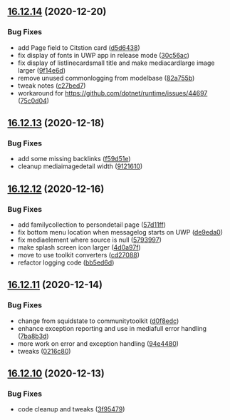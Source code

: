 ## [16.12.14](https://github.com/phandcock/GrampsView/compare/v16.12.13...v16.12.14) (2020-12-20)


### Bug Fixes

* add Page field to Citstion card ([d5d6438](https://github.com/phandcock/GrampsView/commit/d5d643882922db945129928f5d036064a6bdc5e9))
* fix display of fonts in UWP app in release mode ([30c56ac](https://github.com/phandcock/GrampsView/commit/30c56ac91235fb452361ea6af48ef602cc14764f))
* fix display of listlinecardsmall title and make mediacardlarge image larger ([9f14e6d](https://github.com/phandcock/GrampsView/commit/9f14e6dccda004ccbcee9a36ee49fa647c9a3d43))
* remove unused commonlogging from modelbase ([82a755b](https://github.com/phandcock/GrampsView/commit/82a755bad018bfb1ccacc8800a4d01a0eca19230))
* tweak notes ([c27bed7](https://github.com/phandcock/GrampsView/commit/c27bed7aff3e8b17640e01ee5725e88ba225bfeb))
* workaround for https://github.com/dotnet/runtime/issues/44697 ([75c0d04](https://github.com/phandcock/GrampsView/commit/75c0d045ea1b51bb614b7f8a6b11b8c42aa5d023))



## [16.12.13](https://github.com/phandcock/GrampsView/compare/v16.12.12...v16.12.13) (2020-12-18)


### Bug Fixes

* add some missing backlinks ([f59d51e](https://github.com/phandcock/GrampsView/commit/f59d51ea991a67a829fdda29b3bb0321a81f9349))
* cleanup mediaimagedetail width ([9121610](https://github.com/phandcock/GrampsView/commit/91216106977cb79fdea712f322d4ccd631b59ceb))



## [16.12.12](https://github.com/phandcock/GrampsView/compare/v16.12.11...v16.12.12) (2020-12-16)


### Bug Fixes

* add familycollection to persondetail page ([57d11ff](https://github.com/phandcock/GrampsView/commit/57d11ff2fed168d295f4a1f6f2b1f6b7320ce484))
* fix bottom menu location when messagelog starts on UWP ([de9eda0](https://github.com/phandcock/GrampsView/commit/de9eda0cb4189bd28c93806b3e41903a3b557070))
* fix mediaelement where source is null ([5793997](https://github.com/phandcock/GrampsView/commit/5793997564458e98c86ef723bf1a4e5c9d0bbf3d))
* make splash screen icon larger ([4d0a97f](https://github.com/phandcock/GrampsView/commit/4d0a97fd7a20365dd8050b281c49ee768a018277))
* move to use toolkit converters ([cd27088](https://github.com/phandcock/GrampsView/commit/cd27088679ec1dff67110dcda0ea6cca21849c3a))
* refactor logging code ([bb5ed6d](https://github.com/phandcock/GrampsView/commit/bb5ed6d357d943838304a5173863571e049bb72d))



## [16.12.11](https://github.com/phandcock/GrampsView/compare/v16.12.10...v16.12.11) (2020-12-14)


### Bug Fixes

* change from squidstate to communitytoolkit ([d0f8edc](https://github.com/phandcock/GrampsView/commit/d0f8edc2516e7396d795ca37b485300b3ff9b9bc))
* enhance exception reporting and use in mediafull error handling ([7ba8b3d](https://github.com/phandcock/GrampsView/commit/7ba8b3d1ce99852ae92facf06200ea13365b0e98))
* more work on error and exception handling ([94e4480](https://github.com/phandcock/GrampsView/commit/94e44807fb5bb55db10e463693dca2e2b5afe42e))
* tweaks ([0216c80](https://github.com/phandcock/GrampsView/commit/0216c804946a7f84f4805f89c3de521bd7a43a75))



## [16.12.10](https://github.com/phandcock/GrampsView/compare/v16.12.9...v16.12.10) (2020-12-13)


### Bug Fixes

* code cleanup and tweaks ([3f95479](https://github.com/phandcock/GrampsView/commit/3f95479211c77bd8ca2aad8100f2bd52dbe79093))



